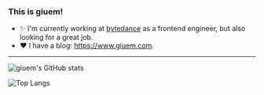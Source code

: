 ### This is giuem!

* ✨ I'm currently working at [bytedance](https://www.bytedance.com/en/) as a frontend engineer, but also looking for a great job.
* ❤️ I have a blog: https://www.giuem.com.

<!--
**giuem/giuem** is a ✨ _special_ ✨ repository because its `README.md` (this file) appears on your GitHub profile.

Here are some ideas to get you started:

- 🔭 I’m currently working on ...
- 🌱 I’m currently learning ...
- 👯 I’m looking to collaborate on ...
- 🤔 I’m looking for help with ...
- 💬 Ask me about ...
- 📫 How to reach me: ...
- 😄 Pronouns: ...
- ⚡ Fun fact: ...
-->

---------

![giuem's GitHub stats](https://github-readme-stats.vercel.app/api?username=giuem&count_private=true&show_icons=true&theme=dark)

![Top Langs](https://github-readme-stats.vercel.app/api/top-langs/?username=giuem&layout=compact&theme=dark&hide=html,css,assembly)

